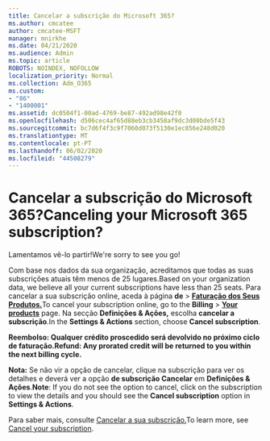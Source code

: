 ```yaml
---
title: Cancelar a subscrição do Microsoft 365?
ms.author: cmcatee
author: cmcatee-MSFT
manager: mnirkhe
ms.date: 04/21/2020
ms.audience: Admin
ms.topic: article
ROBOTS: NOINDEX, NOFOLLOW
localization_priority: Normal
ms.collection: Adm_O365
ms.custom:
- "86"
- "1400001"
ms.assetid: dc0504f1-00ad-4769-be87-492ad98e42f0
ms.openlocfilehash: d506cec4af65d88eb3cb3458af9dc3d00bde5f43
ms.sourcegitcommit: bc7d6f4f3c9f7060d073f5130e1ec856e248d020
ms.translationtype: MT
ms.contentlocale: pt-PT
ms.lasthandoff: 06/02/2020
ms.locfileid: "44508279"
---
```

# <a name="canceling-your-microsoft-365-subscription"></a><span data-ttu-id="b0808-102">Cancelar a subscrição do Microsoft 365?</span><span class="sxs-lookup"><span data-stu-id="b0808-102">Canceling your Microsoft 365 subscription?</span></span>

<span data-ttu-id="b0808-103">Lamentamos vê-lo partir!</span><span class="sxs-lookup"><span data-stu-id="b0808-103">We're sorry to see you go!</span></span>
  
<span data-ttu-id="b0808-104">Com base nos dados da sua organização, acreditamos que todas as suas subscrições atuais têm menos de 25 lugares.</span><span class="sxs-lookup"><span data-stu-id="b0808-104">Based on your organization data, we believe all your current subscriptions have less than 25 seats.</span></span> <span data-ttu-id="b0808-105">Para cancelar a sua subscrição online, aceda à página **de** \> **[Faturação dos Seus Produtos.](https://go.microsoft.com/fwlink/p/?linkid=842054)**</span><span class="sxs-lookup"><span data-stu-id="b0808-105">To cancel your subscription online, go to the **Billing** \> **[Your products](https://go.microsoft.com/fwlink/p/?linkid=842054)** page.</span></span> <span data-ttu-id="b0808-106">Na secção **Definições & Ações,** escolha **cancelar a subscrição**.</span><span class="sxs-lookup"><span data-stu-id="b0808-106">In the **Settings & Actions** section, choose **Cancel subscription**.</span></span>
  
<span data-ttu-id="b0808-107">**Reembolso: Qualquer crédito proscedido será devolvido no próximo ciclo de faturação.**</span><span class="sxs-lookup"><span data-stu-id="b0808-107">**Refund: Any prorated credit will be returned to you within the next billing cycle.**</span></span> 

<span data-ttu-id="b0808-108">**Nota:** Se não vir a opção de cancelar, clique na subscrição para ver os detalhes e deverá ver a opção **de subscrição Cancelar** em **Definições & Ações**.</span><span class="sxs-lookup"><span data-stu-id="b0808-108">**Note**: If you do not see the option to cancel, click on the subscription to view the details and you should see the **Cancel subscription** option in **Settings & Actions**.</span></span> 

<span data-ttu-id="b0808-109">Para saber mais, consulte [Cancelar a sua subscrição.](https://docs.microsoft.com/microsoft-365/commerce/subscriptions/cancel-your-subscription)</span><span class="sxs-lookup"><span data-stu-id="b0808-109">To learn more, see [Cancel your subscription](https://docs.microsoft.com/microsoft-365/commerce/subscriptions/cancel-your-subscription).</span></span> 
